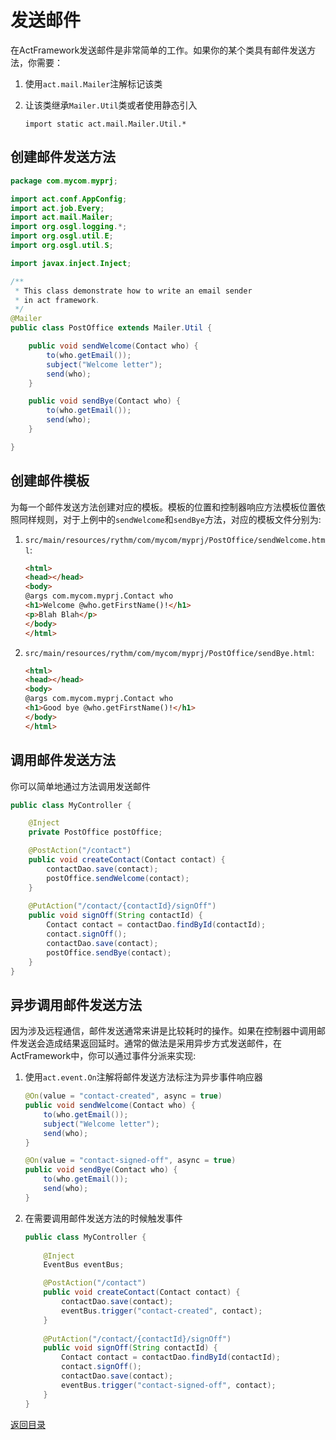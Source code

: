 # 发送邮件

在ActFramework发送邮件是非常简单的工作。如果你的某个类具有邮件发送方法，你需要：

1. 使用`act.mail.Mailer`注解标记该类
1. 让该类继承`Mailer.Util`类或者使用静态引入

    `import static act.mail.Mailer.Util.*`
    
## 创建邮件发送方法

```java
package com.mycom.myprj;

import act.conf.AppConfig;
import act.job.Every;
import act.mail.Mailer;
import org.osgl.logging.*;
import org.osgl.util.E;
import org.osgl.util.S;

import javax.inject.Inject;

/**
 * This class demonstrate how to write an email sender
 * in act framework.
 */
@Mailer
public class PostOffice extends Mailer.Util {

    public void sendWelcome(Contact who) {
        to(who.getEmail());
        subject("Welcome letter");
        send(who);
    }

    public void sendBye(Contact who) {
        to(who.getEmail());
        send(who);
    }

}
```

## 创建邮件模板

为每一个邮件发送方法创建对应的模板。模板的位置和控制器响应方法模板位置依照同样规则，对于上例中的`sendWelcome`和`sendBye`方法，对应的模板文件分别为:

1. `src/main/resources/rythm/com/mycom/myprj/PostOffice/sendWelcome.html`:

    ```html
    <html>
    <head></head>
    <body>
    @args com.mycom.myprj.Contact who
    <h1>Welcome @who.getFirstName()!</h1>
    <p>Blah Blah</p>
    </body>
    </html>
    ```

1. `src/main/resources/rythm/com/mycom/myprj/PostOffice/sendBye.html`:

    ```html
    <html>
    <head></head>
    <body>
    @args com.mycom.myprj.Contact who
    <h1>Good bye @who.getFirstName()!</h1>
    </body>
    </html>
    ```

## 调用邮件发送方法

你可以简单地通过方法调用发送邮件

```java
public class MyController {

    @Inject
    private PostOffice postOffice;

    @PostAction("/contact")
    public void createContact(Contact contact) {
        contactDao.save(contact);
        postOffice.sendWelcome(contact);
    }
    
    @PutAction("/contact/{contactId}/signOff")
    public void signOff(String contactId) {
        Contact contact = contactDao.findById(contactId);
        contact.signOff();
        contactDao.save(contact);
        postOffice.sendBye(contact);
    }
}
```

## 异步调用邮件发送方法

因为涉及远程通信，邮件发送通常来讲是比较耗时的操作。如果在控制器中调用邮件发送会造成结果返回延时。通常的做法是采用异步方式发送邮件，在ActFramework中，你可以通过事件分派来实现:

1. 使用`act.event.On`注解将邮件发送方法标注为异步事件响应器
    
    ```java
    @On(value = "contact-created", async = true)
    public void sendWelcome(Contact who) {
        to(who.getEmail());
        subject("Welcome letter");
        send(who);
    }
    
    @On(value = "contact-signed-off", async = true)
    public void sendBye(Contact who) {
        to(who.getEmail());
        send(who);
    }
    ``` 
    
1. 在需要调用邮件发送方法的时候触发事件

    ```java
    public class MyController {
        
        @Inject
        EventBus eventBus;

        @PostAction("/contact")
        public void createContact(Contact contact) {
            contactDao.save(contact);
            eventBus.trigger("contact-created", contact);
        }
        
        @PutAction("/contact/{contactId}/signOff")
        public void signOff(String contactId) {
            Contact contact = contactDao.findById(contactId);
            contact.signOff();
            contactDao.save(contact);
            eventBus.trigger("contact-signed-off", contact);
        }
    }
    ```
    
[返回目录](index.md)